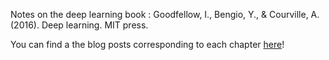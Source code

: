 Notes on the deep learning book : Goodfellow, I., Bengio, Y., & Courville, A. (2016). Deep learning. MIT press.

You can find a the blog posts corresponding to each chapter [here](https://hadrienj.github.io/posts/Deep-Learning-Book-Series-Introduction/)!